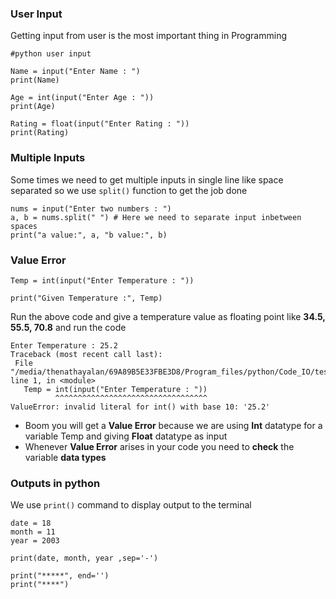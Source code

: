 ### User Input

Getting input from user is the most important thing in Programming

```
#python user input

Name = input("Enter Name : ")
print(Name)

Age = int(input("Enter Age : "))
print(Age)

Rating = float(input("Enter Rating : "))
print(Rating)
```
### Multiple Inputs
Some times we need to get multiple inputs in single line like space separated so we use `split()` function to get the job done
```
nums = input("Enter two numbers : ")
a, b = nums.split(" ") # Here we need to separate input inbetween spaces
print("a value:", a, "b value:", b)
```
### Value Error
```
Temp = int(input("Enter Temperature : "))

print("Given Temperature :", Temp)
```
 Run the above code and give a temperature value as floating point like **34.5, 55.5, 70.8** and run the code
 ```
Enter Temperature : 25.2
Traceback (most recent call last):
  File "/media/thenathayalan/69A89B5E33FBE3D8/Program_files/python/Code_IO/test.py", line 1, in <module>
    Temp = int(input("Enter Temperature : "))
           ^^^^^^^^^^^^^^^^^^^^^^^^^^^^^^^^^^
ValueError: invalid literal for int() with base 10: '25.2'
```
- Boom you will get a **Value Error** because we are using **Int** datatype for a variable Temp and giving **Float** datatype as input
- Whenever **Value Error** arises in your code you need to **check** the variable **data types**
### Outputs in python
We use `print()` command to display output to the terminal
```
date = 18
month = 11
year = 2003

print(date, month, year ,sep='-')

print("*****", end='')
print("****")

```